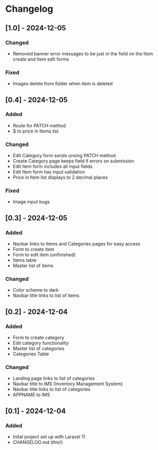 # Changelog

## [1.0] - 2024-12-05
### Changed
- Removed banner error messages to be just in the field
    on the Item create and Item edit forms

### Fixed
- Images delete from folder when item is deleted 



## [0.4] - 2024-12-05
### Added
- Route for PATCH method
- $ to price in Items list

### Changed
- Edit Category form sends unsing PATCH method
- Create Category page keeps field if errors on submission
- Edit Item form includes all input fields
- Edit Item form has input validation
- Price in Item list displays to 2 decimal places

### Fixed
- Image input bugs


## [0.3] - 2024-12-05
### Added
- Navbar links to Items and Categories pages for easy access
- Form to create item
- Form to edit item (unfinished)
- Items table
- Master list of items

### Changed
- Color scheme to dark
- Navbar title links to list of items


## [0.2] - 2024-12-04
### Added
- Form to create category
- Edit category functionality
- Master list of categories
- Categories Table

### Changed
- Landing page links to list of categories
- Navbar title to IMS (Inventory Management System)
- Navbar title links to list of categories
- APPNAME to IMS


## [0.1] - 2024-12-04
### Added
- Inital project set up with Laravel 11
- CHANGELOG.md (this!)